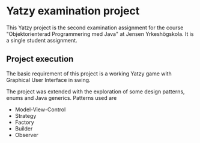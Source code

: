 # Yatzy examination project

This Yatzy project is the second examination assignment for the course 
"Objektorienterad Programmering med Java" at Jensen Yrkeshögskola. 
It is a single student assignment.

## Project execution

The basic requirement of this project is  a working Yatzy game with 
Graphical User Interface in swing.

The project was extended with the exploration of some design patterns,
enums and Java generics. Patterns used are 
* Model-View-Control
* Strategy
* Factory
* Builder
* Observer